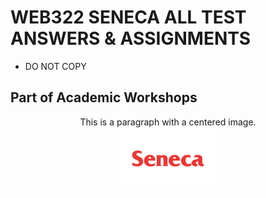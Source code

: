 # WEB322 SENECA ALL TEST ANSWERS & ASSIGNMENTS
- DO NOT COPY
<H2>Part of Academic Workshops</H2>
<p style="text-align: center;">
    This is a paragraph with a centered image.<br />
    <img src="https://github.com/arafdewann/Web322/blob/main/Seneca.png" alt="Seneca College" style="width: 150px; height: auto;" />
</p>
